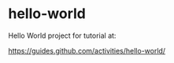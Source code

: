 # hello-world

Hello World project for tutorial at:

https://guides.github.com/activities/hello-world/
